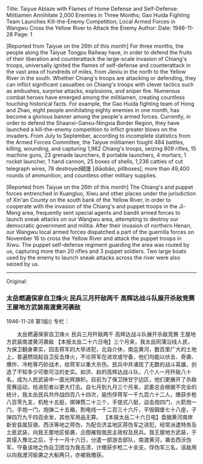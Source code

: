 Title: Taiyue Ablaze with Flames of Home Defense and Self-Defense: Militiamen Annihilate 2,000 Enemies in Three Months; Gao Huida Fighting Team Launches Kill-the-Enemy Competition; Local Armed Forces in Wangwu Cross the Yellow River to Attack the Enemy
Author:
Date: 1946-11-28
Page: 1

[Reported from Taiyue on the 26th of this month] For three months, the people along the Taiyue Tongpu Railway have, in order to defend the fruits of their liberation and counterattack the large-scale invasion of Chiang's troops, universally ignited the flames of self-defense and counterattack in the vast area of hundreds of miles, from Jiexiu in the north to the Yellow River in the south. Whether Chiang's troops are attacking or defending, they can inflict significant casualties on Chiang's troops with clever tactics such as ambushes, surprise attacks, explosions, and sniper fire. Numerous combat heroes have emerged among the militiamen, creating countless touching historical facts. For example, the Gao Huida fighting team of Hong and Zhao, eight people annihilating eighty enemies in one month, has become a glorious banner among the people's armed forces. Currently, in order to defend the Shaanxi-Gansu-Ningxia Border Region, they have launched a kill-the-enemy competition to inflict greater blows on the invaders. From July to September, according to incomplete statistics from the Armed Forces Committee, the Taiyue militiamen fought 484 battles, killing, wounding, and capturing 1,962 Chiang's troops, seizing 809 rifles, 15 machine guns, 23 grenade launchers, 8 portable launchers, 4 mortars, 1 rocket launcher, 1 hand cannon, 25 boxes of shells, 1,236 catties of cut telegraph wires, 78 destroyed碉堡 [diāobǎo, pillboxes], more than 49,400 rounds of ammunition, and countless other military supplies.

[Reported from Taiyue on the 26th of this month] The Chiang's and puppet forces entrenched in Kuangluo, Xiwu and other places under the jurisdiction of Xin'an County on the south bank of the Yellow River, in order to cooperate with the invasion of the Chiang's and puppet troops in the Ji-Meng area, frequently sent special agents and bandit armed forces to launch sneak attacks on our Wangwu area, attempting to destroy our democratic government and militia. After their invasion of northern Henan, our Wangwu local armed forces dispatched a part of the guerrilla forces on November 16 to cross the Yellow River and attack the puppet troops in Xiwu. The puppet self-defense regiment guarding the area was routed by us, capturing more than 20 rifles and 3 puppet soldiers. Two large boats used by the enemy to launch sneak attacks across the river were also seized by us.



<hr /> 

Original: 


### 太岳燃遍保家自卫烽火  民兵三月歼敌两千  高辉达战斗队展开杀敌竞赛  王屋地方武装南渡黄河袭敌

1946-11-28
第1版()
专栏：

　　太岳燃遍保家自卫烽火
    民兵三月歼敌两千
    高辉达战斗队展开杀敌竞赛
    王屋地方武装南渡黄河袭敌
    【本报太岳二十六日电】三个月来，我太岳同蒲沿线人民，为保卫翻身果实，回击蒋军的大举进犯，北自介休，南迄黄河，数百里广大的土地上，普遍燃烧起自卫反击烽火，不论蒋军在进攻或守备，他们均能以伏击、奇袭、爆炸、冷枪等巧妙战术，给蒋军以重大杀伤。民兵中并涌现了无数的战斗英雄，创造了不知多少可歌可泣的史实。如洪、赵的高辉达战斗队，八个人一月歼敌八十名，成为人民武装中一面光辉旗帜。目前为了保卫陕甘宁边区，他们更展开了杀敌竞赛运动，给进犯者以更大打击。自七月到九月三个月来，武委总会根据不完全的统计，我太岳民兵共作战四百八十四次，毙伤俘蒋军一千九百六十二人，缴获步枪八百零九支，机枪十五挺，掷弹筒二十三个，手提式八挺，迫击炮四门，火箭炮一门，手炮一门，炮弹二十五箱，割电线一千二百三十六斤，平毁碉堡七十八座，子弹四万九千四百余发，其他军用品无算。
    【本报太岳二十六日电】盘据黄河南岸新安县属狂骆、西沃等地之蒋伪，为配合济孟地区蒋伪军之进犯，经常派遣特务及土匪武装，向我王屋地区偷袭，企图摧毁我民主政权及民兵。我王屋地方武装，于其侵入豫北之后，于十一月十六日，分遣一部游击部队，南渡黄河，袭击西沃伪军。守备该地之伪自卫团当为我击溃，计缴获步枪二十余支，俘伪军三名，该敌用以向我渡河偷袭之大船两只，亦被我缴获。
